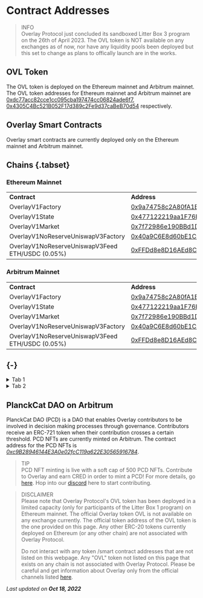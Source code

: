 # Contract Addresses

> INFO  
> Overlay Protocol just concluded its sandboxed Litter Box 3 program on the 26th of April 2023. The OVL token is NOT available on any exchanges as of now, nor have any liquidity pools been deployed but this set to change as plans to offically launch are in the works.

## OVL Token

The OVL token is deployed on the Ethereum mainnet and Arbitrum mainnet. The OVL token addresses for Ethereum mainnet and Arbitrum mainnet are [0xdc77acc82cce1cc095cba197474cc06824ade6f7](https://etherscan.io/address/0xdc77acc82cce1cc095cba197474cc06824ade6f7#code), [0x4305C4Bc521B052F17d389c2Fe9d37caBeB70d54](https://arbiscan.io/address/0x4305C4Bc521B052F17d389c2Fe9d37caBeB70d54) respectively.

## Overlay Smart Contracts

Overlay smart contracts are currently deployed only on the Ethereum mainnet and Arbitrum mainnet.

## Chains {.tabset}

### Ethereum Mainnet

<table>
  <tr>
   <td><strong>Contract</strong>
   </td>
   <td><strong>Address</strong>
   </td>
  </tr>
  <tr>
   <td>OverlayV1Factory
   </td>
   <td><a href="https://etherscan.io/address/0x9a74758c2a80fa1b1d899e0e1f24cf505a4dea33">0x9a74758c2A80fA1B1d899E0E1f24CF505a4Dea33</a>
   </td>
  </tr>
  <tr>
   <td>OverlayV1State
   </td>
   <td><a href="https://etherscan.io/address/0x477122219aa1F76E190f480a85af97DE0A643320#code">0x477122219aa1F76E190f480a85af97DE0A643320</a>
   </td>
  </tr>
  <tr>
   <td>OverlayV1Market
   </td>
   <td><a href="https://etherscan.io/address/0x7f72986e190BBd1D02daC52b8DdA82eEa363d313">0x7f72986e190BBd1D02daC52b8DdA82eEa363d313</a>
   </td>
  </tr>
  <tr>
   <td>OverlayV1NoReserveUniswapV3Factory
   </td>
   <td><a href="https://etherscan.io/address/0x40a9C6E8d60bE1CE297Bef6a9aC3337d45193D87">0x40a9C6E8d60bE1CE297Bef6a9aC3337d45193D87</a>
   </td>
  </tr>
  <tr>
   <td>OverlayV1NoReserveUniswapV3Feed ETH/USDC (0.05%)
   </td>
   <td><a href="https://etherscan.io/address/0xFFDd8e8D16AEd8CadF4b46DcAf4Ba620Dc269De1">0xFFDd8e8D16AEd8CadF4b46DcAf4Ba620Dc269De1</a>
   </td>
  </tr>
</table>

### Arbitrum Mainnet

<table>
  <tr>
   <td><strong>Contract</strong>
   </td>
   <td><strong>Address</strong>
   </td>
  </tr>
  <tr>
   <td>OverlayV1Factory
   </td>
   <td><a href="https://etherscan.io/address/0x9a74758c2a80fa1b1d899e0e1f24cf505a4dea33">0x9a74758c2A80fA1B1d899E0E1f24CF505a4Dea33</a>
   </td>
  </tr>
  <tr>
   <td>OverlayV1State
   </td>
   <td><a href="https://etherscan.io/address/0x477122219aa1F76E190f480a85af97DE0A643320#code">0x477122219aa1F76E190f480a85af97DE0A643320</a>
   </td>
  </tr>
  <tr>
   <td>OverlayV1Market
   </td>
   <td><a href="https://etherscan.io/address/0x7f72986e190BBd1D02daC52b8DdA82eEa363d313">0x7f72986e190BBd1D02daC52b8DdA82eEa363d313</a>
   </td>
  </tr>
  <tr>
   <td>OverlayV1NoReserveUniswapV3Factory
   </td>
   <td><a href="https://etherscan.io/address/0x40a9C6E8d60bE1CE297Bef6a9aC3337d45193D87">0x40a9C6E8d60bE1CE297Bef6a9aC3337d45193D87</a>
   </td>
  </tr>
  <tr>
   <td>OverlayV1NoReserveUniswapV3Feed ETH/USDC (0.05%)
   </td>
   <td><a href="https://etherscan.io/address/0xFFDd8e8D16AEd8CadF4b46DcAf4Ba620Dc269De1">0xFFDd8e8D16AEd8CadF4b46DcAf4Ba620Dc269De1</a>
   </td>
  </tr>
</table>

## {-}

<details>
<summary>Tab 1</summary>

Content for tab 1.

</details>

<details>
<summary>Tab 2</summary>

Content for tab 2.

</details>

## PlanckCat DAO on Arbitrum

PlanckCat DAO (PCD) is a DAO that enables Overlay contributors to be involved in decision making processes through governance. Contributors receive an ERC-721 token when their contribution crosses a certain threshold. PCD NFTs are currently minted on Arbitrum. The contract address for the PCD NFTs is _[0xc9B28946144E3A0e02fcC119a622E30565916784](https://arbiscan.io/token/0xc9B28946144E3A0e02fcC119a622E30565916784)_.

> TIP  
> PCD NFT minting is live with a soft cap of 500 PCD NFTs. Contribute to Overlay and earn CRED in order to mint a PCD! For more details, go [here](https://www.notion.so/PlanckCat-DAO-7a3fe097aa5c4acaac2d89e142467e53). Hop into our [discord](https://discord.com/invite/m2U5vSr4gD) here to start contributing.

> DISCLAIMER  
> Please note that Overlay Protocol's OVL token has been deployed in a limited capacity (only for participants of the Litter Box 1 program) on Ethereum mainnet. The official Overlay token OVL is not available on any exchange currently. The official token address of the OVL token is the one provided on this page. Any other ERC-20 tokens currently deployed on Ethereum (or any other chain) are not associated with Overlay Protocol.
>
> Do not interact with any token /smart contract addresses that are not listed on this webpage. Any "OVL" token not listed on this page that exists on any chain is not associated with Overlay Protocol. Please be careful and get information about Overlay only from the official channels listed [here](https://overlay-docs.vercel.app/Getting%20Started/Communication%20channels).

<p style={{textAlign: 'right'}}>
<em>Last updated on <strong>Oct 18, 2022</strong></em></p>
